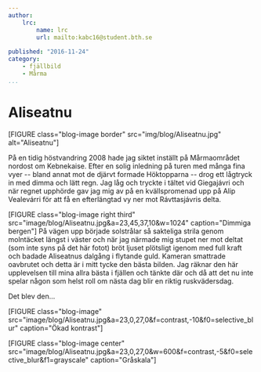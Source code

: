```yaml
---
author:
    lrc:
        name: lrc
        url: mailto:kabc16@student.bth.se
    
published: "2016-11-24"
category:
    - fjällbild
    - Mårma
...
```


Aliseatnu
=========

[FIGURE class="blog-image border" src="img/blog/Aliseatnu.jpg" alt="Aliseatnu"]

På en tidig höstvandring 2008 hade jag siktet inställt på Mårmaområdet nordost om Kebnekaise. Efter en solig inledning på turen med många fina vyer -- 
bland annat mot de djärvt formade Höktopparna -- drog ett lågtryck in med dimma och lätt regn. 
Jag låg och tryckte i tältet vid Giegajávri och när regnet upphörde gav jag mig av på en kvällspromenad upp på Alip Vealevárri för att få en efterlängtad vy ner mot Rávttasjávris delta.

[FIGURE class="blog-image right third" src="image/blog/Aliseatnu.jpg&a=23,45,37,10&w=1024" caption="Dimmiga bergen"]
På vägen upp började solstrålar så sakteliga strila genom molntäcket längst i väster och när jag närmade mig stupet ner mot deltat (som inte syns på det här fotot) 
bröt ljuset plötsligt igenom med full kraft och badade Aliseatnus dalgång i flytande guld. Kameran smattrade oavbrutet och detta är i mitt tycke den bästa bilden. 
Jag räknar den här upplevelsen till mina allra bästa i fjällen och tänkte där och då att det nu inte spelar någon som helst roll om nästa dag blir en riktig ruskvädersdag.

Det blev den...

[FIGURE class="blog-image" src="image/blog/Aliseatnu.jpg&a=23,0,27,0&f=contrast,-10&f0=selective_blur" caption="Ökad kontrast"]

[FIGURE class="blog-image center" src="image/blog/Aliseatnu.jpg&a=23,0,27,0&w=600&f=contrast,-5&f0=selective_blur&f1=grayscale" caption="Gråskala"]
